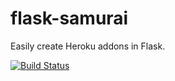 # flask-samurai

Easily create Heroku addons in Flask.


[![Build Status](https://secure.travis-ci.org/rdegges/flask-samurai.png?branch=master)](http://travis-ci.org/rdegges/flask-samurai)
